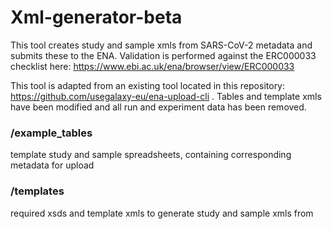 # Xml-generator-beta
This tool creates study and sample xmls from SARS-CoV-2 metadata and submits these to the ENA. 
Validation is performed against the ERC000033 checklist here: https://www.ebi.ac.uk/ena/browser/view/ERC000033

This tool is adapted from an existing tool located in this repository: https://github.com/usegalaxy-eu/ena-upload-cli . Tables and template xmls have been modified and all run and experiment data has been removed.

### /example_tables 
template study and sample spreadsheets, containing corresponding metadata for upload

### /templates
required xsds and template xmls to generate study and sample xmls from
